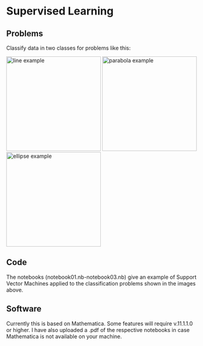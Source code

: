 # Supervised Learning

## Problems

Classify data in two classes for problems like this:

<img src="https://github.com/jimhalverson/string_data17/supervised/abovebelow1.jpg" width="250" alt="line example" />
<img src="https://github.com/jimhalverson/string_data17/supervised/abovebelow2.jpg" width="250" alt="parabola example" />
<img src="https://github.com/jimhalverson/string_data17/supervised/abovebelow3.jpg" width="250" alt="ellipse example" />

## Code

The notebooks (notebook01.nb-notebook03.nb) give an example of Support Vector Machines applied to the classification problems shown in the images above.

## Software

Currently this is based on Mathematica. Some features will require v.11.1.1.0 or higher. I have also uploaded a .pdf of the respective notebooks in case Mathematica is not available on your machine.
